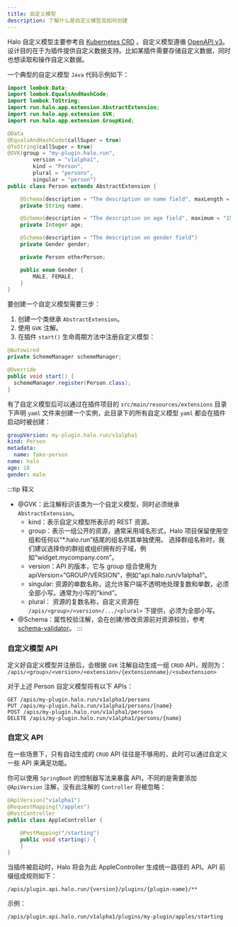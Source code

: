 ```yaml
---
title: 自定义模型
description: 了解什么是自定义模型及如何创建
---
```


Halo 自定义模型主要参考自 [Kubernetes CRD](https://kubernetes.io/docs/tasks/extend-kubernetes/custom-resources/custom-resource-definitions/) 。自定义模型遵循 [OpenAPI v3](https://spec.openapis.org/oas/v3.1.0)。设计目的在于为插件提供自定义数据支持。比如某插件需要存储自定义数据，同时也想读取和操作自定义数据。

一个典型的自定义模型 `Java` 代码示例如下：

```java
import lombok.Data;
import lombok.EqualsAndHashCode;
import lombok.ToString;
import run.halo.app.extension.AbstractExtension;
import run.halo.app.extension.GVK;
import run.halo.app.extension.GroupKind;

@Data
@EqualsAndHashCode(callSuper = true)
@ToString(callSuper = true)
@GVK(group = "my-plugin.halo.run",
        version = "v1alpha1",
        kind = "Person",
        plural = "persons",
        singular = "person")
public class Person extends AbstractExtension {

    @Schema(description = "The description on name field", maxLength = 100)
    private String name;

    @Schema(description = "The description on age field", maximum = "150", minimum = "0")
    private Integer age;

    @Schema(description = "The description on gender field")
    private Gender gender;

    private Person otherPerson;

    public enum Gender {
        MALE, FEMALE,
    }
}
```

要创建一个自定义模型需要三步：

1. 创建一个类继承 `AbstractExtension`。
2. 使用 `GVK` 注解。
3. 在插件 `start()` 生命周期方法中注册自定义模型：

```java
@Autowired
private SchemeManager schemeManager;

@Override
public void start() {
  schemeManager.register(Person.class);
}
```

有了自定义模型后可以通过在插件项目的 `src/main/resources/extensions` 目录下声明 `yaml` 文件来创建一个实例，此目录下的所有自定义模型 `yaml` 都会在插件启动时被创建：

```yaml
groupVersion: my-plugin.halo.run/v1alpha1
kind: Person
metadata:
  name: fake-person
name: halo
age: 18
gender: male
```

:::tip 释义

- @GVK：此注解标识该类为一个自定义模型，同时必须继承 `AbstractExtension`。
  - kind：表示自定义模型所表示的 REST 资源。
  - group：表示一组公开的资源，通常采用域名形式，Halo 项目保留使用空组和任何以“*.halo.run”结尾的组名供其单独使用。
  选择群组名称时，我们建议选择你的群组或组织拥有的子域，例如“widget.mycompany.com”。
  - version：API 的版本，它与 group 组合使用为 apiVersion=“GROUP/VERSION”，例如“api.halo.run/v1alpha1”。
  - singular: 资源的单数名称，这允许客户端不透明地处理复数和单数，必须全部小写。通常为小写的“kind”。
  - plural： 资源的复数名称，自定义资源在 `/apis/<group>/<version>/.../<plural>` 下提供，必须为全部小写。
- @Schema：属性校验注解，会在创建/修改资源前对资源校验，参考 [schema-validator](https://www.openapi4j.org/schema-validator.html)。
:::

### 自定义模型 API

定义好自定义模型并注册后，会根据 `GVK` 注解自动生成一组 `CRUD` API，规则为：
`/apis/<group>/<version>/<extension>/{extensionname}/<subextension>`

对于上述 Person 自定义模型将有以下 APIs：

```text
GET /apis/my-plugin.halo.run/v1alpha1/persons
PUT /apis/my-plugin.halo.run/v1alpha1/persons/{name}
POST /apis/my-plugin.halo.run/v1alpha1/persons
DELETE /apis/my-plugin.halo.run/v1alpha1/persons/{name}
```

### 自定义 API

在一些场景下，只有自动生成的 `CRUD` API 往往是不够用的，此时可以通过自定义一些 API 来满足功能。

你可以使用 `SpringBoot` 的控制器写法来暴露 API，不同的是需要添加 `@ApiVersion` 注解，没有此注解的 `Controller` 将被忽略：

```java
@ApiVersion("v1alpha1")
@RequestMapping("/apples")
@RestController
public class AppleController {

    @PostMapping("/starting")
    public void starting() {
    }
}
```

当插件被启动时，Halo 将会为此 AppleController 生成统一路径的 API。API 前缀组成规则如下：

```text
/apis/plugin.api.halo.run/{version}/plugins/{plugin-name}/**
```

示例：

```text
/apis/plugin.api.halo.run/v1alpha1/plugins/my-plugin/apples/starting
```
